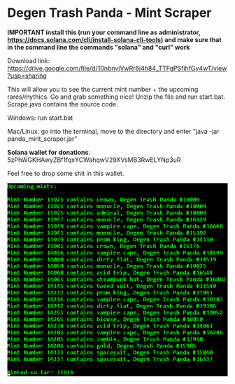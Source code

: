 # Degen Trash Panda - Mint Scraper

**IMPORTANT install this (run your command line as administrator, https://docs.solana.com/cli/install-solana-cli-tools) and make sure that in the command line the commands "solana" and "curl" work**

Download link: https://drive.google.com/file/d/10nbnvjVwRr6j4h84_TTFgPSfihfGy4wT/view?usp=sharing

This will allow you to see the current mint number + the upcoming rares/mythics. Go and grab something nice! 
Unzip the file and run start.bat. Scrape.java contains the source code.

Windows: run start.bat

Mac/Linux: go into the terminal, move to the directory and enter "java -jar panda_mint_scraper.jar"

__Solana wallet for donations__: 5zPhWGKHAwyZBf1fqxYCWahqwV29XVsMB3RwELYNp3uR

Feel free to drop some shit in this wallet.

![scraper](./screenshot.png)
